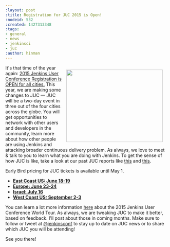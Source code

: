 ```yaml
---
:layout: post
:title: Registration for JUC 2015 is Open!
:nodeid: 532
:created: 1427313348
:tags:
- general
- news
- jenkinsci
- juc
:author: hinman
---
```

<div style="float:right; margin:1em">
<img src="https://pbs.twimg.com/media/Bqbz9JQIIAA9gKG.jpg" width=300 height=225>
</div>

<p>It's that time of the year again: <a href="http://www.cloudbees.com/jenkins/juc-2015/">2015 Jenkins User Conference Registration is OPEN for all cities.</a> This year, we are making some changes to JUC &mdash; JUC will be a two-day event in three out of the four cities across the globe. You will get opportunities to network with other users and developers in the community, learn more about how other people are using Jenkins and attacking broader continuous delivery problem. As always, we love to meet &amp; talk to you to learn what you are doing with Jenkins. To get the sense of how JUC is like, take a look at our past JUC reports like <a href="http://jenkins-ci.org/content/juc-berlin-summary">this</a> and <a href="http://jenkins-ci.org/content/juc-boston-what-day">this</a>.</p>

<p>Early Bird pricing for JUC tickets is available until May 1.</p>

<ul><li><b><a href="https://www.regonline.com/register/checkin.aspx?EventId=1698436&MethodId=0&EventSessionId=&startnewreg=1">East Coast US: June 18-19</a></b>
<li><b><a href="https://www.regonline.com/Register/Checkin.aspx?EventID=1698435">Europe: June 23-24</a></b>
<li><b><a href="https://www.eventbrite.com/e/jenkins-user-conference-israel-tlv-david-inter-continental-july-16-2015-tickets-16393557572">Israel: July 16</a></b>
<li><b><a href="https://www.regonline.com/Register/Checkin.aspx?EventID=1697214">West Coast US: September 2-3</a></b></ul>

<p>You can learn a lot more information <a href="http://www.cloudbees.com/jenkins/juc-2015/">here</a> about the 2015 Jenkins User Conference World Tour. As always, we are tweaking JUC to make it better, based on feedback. I'll post about those in coming months. Make sure to follow or tweet at <a href="https://twitter.com/jenkinsconf">@jenkinsconf</a> to stay up to date on JUC news or to share which JUC you will be attending!</p>

<p>
See you there!</p>
